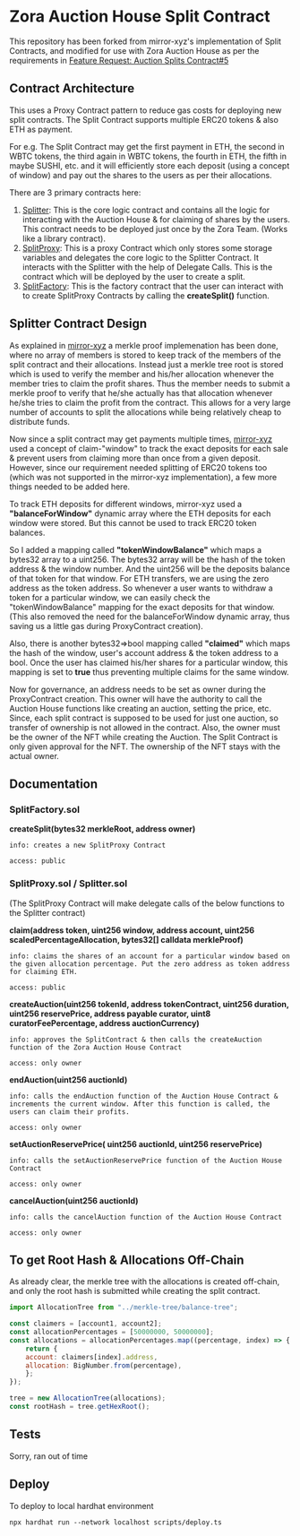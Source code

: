 # Zora Auction House Split Contract

This repository has been forked from mirror-xyz's implementation of Split Contracts, and modified for use with Zora Auction House as per the requirements in [Feature Request: Auction Splits Contract#5](https://github.com/ourzora/auction-house/issues/5)

## Contract Architecture
This uses a Proxy Contract pattern to reduce gas costs for deploying new split contracts. The Split Contract supports multiple ERC20 tokens & also ETH as payment. 

For e.g. The Split Contract may get the first payment in ETH, the second in WBTC tokens, the third again in WBTC tokens, the fourth in ETH, the fifth in maybe SUSHI, etc. and it will efficiently store each deposit (using a concept of window) and pay out the shares to the users as per their allocations.

There are 3 primary contracts here:
1. [Splitter](): This is the core logic contract and contains all the logic for interacting with the Auction House & for claiming of shares by the users. This contract needs to be deployed just once by the Zora Team. (Works like a library contract).
2. [SplitProxy](): This is a proxy Contract which only stores some storage variables and delegates the core logic to the Splitter Contract. It interacts with the Splitter with the help of Delegate Calls. This is the contract which will be deployed by the user to create a split.
3. [SplitFactory](): This is the factory contract that the user can interact with to create SplitProxy Contracts by calling the <strong>createSplit()</strong> function.

## Splitter Contract Design 
As explained in [mirror-xyz](https://dev.mirror.xyz/V_7Jp1hy_g8bz-J1B4Wb5KYSmj5Lt4W7q7cw0noxJsU) a merkle proof implemenation has been done, where no array of members is stored to keep track of the members of the split contract and their allocations. Instead just a merkle tree root is stored which is used to verify the member and his/her allocation whenever the member tries to claim the profit shares. Thus the member needs to submit a merkle proof to verify that he/she actually has that allocation whenever he/she tries to claim the profit from the contract. This allows for a very large number of accounts to split the allocations while being relatively cheap to distribute funds.

Now since a split contract may get payments multiple times, [mirror-xyz](https://dev.mirror.xyz/V_7Jp1hy_g8bz-J1B4Wb5KYSmj5Lt4W7q7cw0noxJsU) used a concept of claim-"window" to track the exact deposits for each sale & prevent users from claiming more than once from a given deposit. However, since our requirement needed splitting of ERC20 tokens too (which was not supported in the mirror-xyz implementation), a few more things needed to be added here.

To track ETH deposits for different windows, mirror-xyz used a <strong>"balanceForWindow"</strong> dynamic array where the ETH deposits for each window were stored. But this cannot be used to track ERC20 token balances. 

So I added a mapping called <strong>"tokenWindowBalance"</strong> which maps a bytes32 array to a uint256. The bytes32 array will be the hash of the token address & the window number. And the uint256 will be the deposits balance of that token for that window. For ETH transfers, we are using the zero address as the token address. So whenever a user wants to withdraw a token for a particular window, we can easily check the "tokenWindowBalance" mapping for the exact deposits for that window. (This also removed the need for the balanceForWindow dynamic array, thus saving us a little gas during ProxyContract creation).

Also, there is another bytes32=>bool mapping called <strong>"claimed"</strong> which maps the hash of the window, user's account address & the token address to a bool. Once the user has claimed his/her shares for a particular window, this mapping is set to <strong>true</strong> thus preventing multiple claims for the same window.

Now for governance, an address needs to be set as owner during the ProxyContract creation. This owner will have the authority to call the Auction House functions like creating an auction, setting the price, etc. Since, each split contract is supposed to be used for just one auction, so transfer of ownership is not allowed in the contract.
Also, the owner must be the owner of the NFT while creating the Auction. The Split Contract is only given approval for the NFT. The ownership of the NFT stays with the actual owner.



## Documentation
### SplitFactory.sol
<strong>createSplit(bytes32 merkleRoot, address owner)</strong>
```
info: creates a new SplitProxy Contract

access: public
```

### SplitProxy.sol / Splitter.sol
(The SplitProxy Contract will make delegate calls of the below functions to the Splitter contract)

<strong>claim(address token, uint256 window, address account, uint256 scaledPercentageAllocation, bytes32[] calldata merkleProof)</strong>
```
info: claims the shares of an account for a particular window based on the given allocation percentage. Put the zero address as token address for claiming ETH.

access: public
```

<strong>createAuction(uint256 tokenId, address tokenContract, uint256 duration, uint256 reservePrice, address payable curator, uint8 curatorFeePercentage, address auctionCurrency)</strong>
```
info: approves the SplitContract & then calls the createAuction function of the Zora Auction House Contract

access: only owner
```

<strong>endAuction(uint256 auctionId)</strong>

```
info: calls the endAuction function of the Auction House Contract & increments the current window. After this function is called, the users can claim their profits.

access: only owner
```

<strong>setAuctionReservePrice( uint256 auctionId, uint256 reservePrice)</strong>
```
info: calls the setAuctionReservePrice function of the Auction House Contract

access: only owner
``` 

<strong>cancelAuction(uint256 auctionId)</strong>
```
info: calls the cancelAuction function of the Auction House Contract

access: only owner
```

## To get Root Hash & Allocations Off-Chain
As already clear, the merkle tree with the allocations is created off-chain, and only the root hash is submitted while creating the split contract.
```js
import AllocationTree from "../merkle-tree/balance-tree";

const claimers = [account1, account2];
const allocationPercentages = [50000000, 50000000];
const allocations = allocationPercentages.map((percentage, index) => {
    return {
    account: claimers[index].address,
    allocation: BigNumber.from(percentage),
    };
});

tree = new AllocationTree(allocations);
const rootHash = tree.getHexRoot();
```

## Tests
Sorry, ran out of time

## Deploy
To deploy to local hardhat environment
```
npx hardhat run --network localhost scripts/deploy.ts
```
